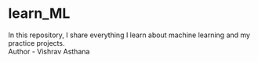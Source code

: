 # learn_ML
In this repository, I share everything I learn about machine learning and my practice projects.
<br>
Author - Vishrav Asthana
